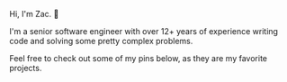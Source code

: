 Hi, I'm Zac. 👋

I'm a senior software engineer with over 12+ years of experience writing code and solving some pretty complex problems.

Feel free to check out some of my pins below, as they are my favorite projects.
